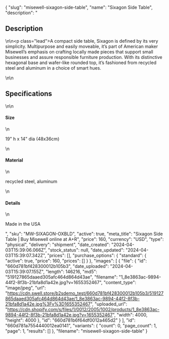 {
  "slug": "misewell-sixagon-side-table",
  "name": "Sixagon Side Table",
  "description": "<h2>Description</h2>\n<!-- split -->\n<p class=\"lead\">A compact side table, Sixagon is defined by its very simplicity. Multipurpose and easily moveable, it’s part of American maker Misewell’s emphasis on crafting locally made pieces that support small businesses and assure responsible furniture production. With its distinctive hexagonal base and wafer-like rounded top, it’s fashioned from recycled steel and aluminum in a choice of smart hues.</p>\n<!-- split -->\n<h2>Specifications</h2>\n<!-- split -->\n<h4>Size</h4>\n<p>19\" h x 14\" dia (48x36cm)</p>\n<h4>Material</h4>\n<p><span>recycled steel, aluminum</span></p>\n<h4>Details</h4>\n<p>Made in the USA</p>",
  "sku": "MW-SIXAGON-OXBLD",
  "active": true,
  "meta_title": "Sixagon Side Table | Buy Misewell online at A+R",
  "price": 160,
  "currency": "USD",
  "type": "physical",
  "delivery": "shipment",
  "date_created": "2024-04-03T15:39:06.066Z",
  "stock_status": null,
  "date_updated": "2024-04-03T15:39:07.342Z",
  "prices": [],
  "purchase_options": {
    "standard": {
      "active": true,
      "price": 160,
      "prices": []
    }
  },
  "images": [
    {
      "file": {
        "id": "660d781bf428300012b105b3",
        "date_uploaded": "2024-04-03T15:39:07.155Z",
        "length": 146216,
        "md5": "519127865daaed305afc464d864d43ae",
        "filename": "1_8e3863ac-9894-44f2-8f3b-21bfa8d1a42e.jpg?v=1655352467",
        "content_type": "image/jpeg",
        "url": "https://cdn.swell.store/b2sdemo_test/660d781bf428300012b105b3/519127865daaed305afc464d864d43ae/1_8e3863ac-9894-44f2-8f3b-21bfa8d1a42e.jpg%3Fv%3D1655352467",
        "uploaded_url": "https://cdn.shopify.com/s/files/1/0012/2005/1002/products/1_8e3863ac-9894-44f2-8f3b-21bfa8d1a42e.jpg?v=1655352467",
        "width": 4000,
        "height": 4000
      },
      "id": "660d781b6f64df0012a465d2"
    }
  ],
  "id": "660d781a7554440012ea0141",
  "variants": {
    "count": 0,
    "page_count": 1,
    "page": 1,
    "results": []
  },
  "filename": "misewell-sixagon-side-table"
}